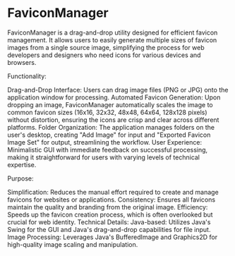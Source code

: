 # FaviconManager
FaviconManager is a drag-and-drop utility designed for efficient favicon management. It allows users to easily generate multiple sizes of favicon images from a single source image, simplifying the process for web developers and designers who need icons for various devices and browsers.

Functionality:

Drag-and-Drop Interface: Users can drag image files (PNG or JPG) onto the application window for processing.
Automated Favicon Generation: Upon dropping an image, FaviconManager automatically scales the image to common favicon sizes (16x16, 32x32, 48x48, 64x64, 128x128 pixels) without distortion, ensuring the icons are crisp and clear across different platforms.
Folder Organization: The application manages folders on the user's desktop, creating "Add Image" for input and "Exported Favicon Image Set" for output, streamlining the workflow.
User Experience: Minimalistic GUI with immediate feedback on successful processing, making it straightforward for users with varying levels of technical expertise.

Purpose:

Simplification: Reduces the manual effort required to create and manage favicons for websites or applications.
Consistency: Ensures all favicons maintain the quality and branding from the original image.
Efficiency: Speeds up the favicon creation process, which is often overlooked but crucial for web identity.
Technical Details:
Java-based: Utilizes Java's Swing for the GUI and Java's drag-and-drop capabilities for file input.
Image Processing: Leverages Java's BufferedImage and Graphics2D for high-quality image scaling and manipulation.
